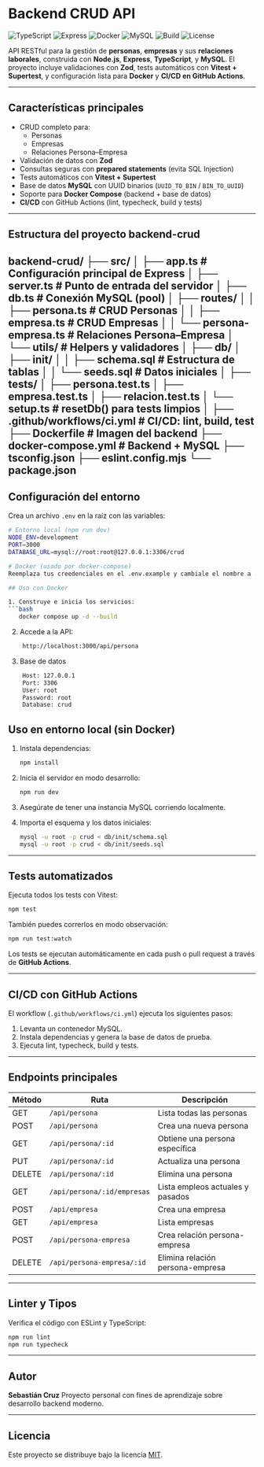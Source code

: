 # Backend CRUD API

![TypeScript](https://img.shields.io/badge/Made%20with-TypeScript-3178c6.svg?logo=typescript)
![Express](https://img.shields.io/badge/Framework-Express.js-000000.svg?logo=express)
![Docker](https://img.shields.io/badge/Docker-Ready-blue?logo=docker)
![MySQL](https://img.shields.io/badge/Database-MySQL-4479A1.svg?logo=mysql)
![Build](https://github.com/sebacruz1/backend-crud/actions/workflows/ci.yml/badge.svg)
![License](https://img.shields.io/badge/license-MIT-green.svg)

API RESTful para la gestión de **personas**, **empresas** y sus **relaciones laborales**, construida con **Node.js**, **Express**, **TypeScript**, y **MySQL**.
El proyecto incluye validaciones con **Zod**, tests automáticos con **Vitest + Supertest**, y configuración lista para **Docker** y **CI/CD en GitHub Actions**.

---

## Características principales

- CRUD completo para:
  - Personas
  - Empresas
  - Relaciones Persona–Empresa
- Validación de datos con **Zod**
- Consultas seguras con **prepared statements** (evita SQL Injection)
- Tests automáticos con **Vitest + Supertest**
- Base de datos **MySQL** con UUID binarios (`UUID_TO_BIN` / `BIN_TO_UUID`)
- Soporte para **Docker Compose** (backend + base de datos)
- **CI/CD** con GitHub Actions (lint, typecheck, build y tests)

---
## Estructura del proyecto backend-crud
backend-crud/
├── src/
│   ├── app.ts               # Configuración principal de Express
│   ├── server.ts            # Punto de entrada del servidor
│   ├── db.ts                # Conexión MySQL (pool)
│   ├── routes/
│   │   ├── persona.ts       # CRUD Personas
│   │   ├── empresa.ts       # CRUD Empresas
│   │   └── persona-empresa.ts # Relaciones Persona–Empresa
│   └── utils/               # Helpers y validadores
│
├── db/
│   ├── init/
│   │   ├── schema.sql       # Estructura de tablas
│   │   └── seeds.sql        # Datos iniciales
│
├── tests/
│   ├── persona.test.ts
│   ├── empresa.test.ts
│   ├── relacion.test.ts
│   └── setup.ts             # resetDb() para tests limpios
│
├── .github/workflows/ci.yml # CI/CD: lint, build, test
├── Dockerfile               # Imagen del backend
├── docker-compose.yml       # Backend + MySQL
├── tsconfig.json
├── eslint.config.mjs
└── package.json
---

## Configuración del entorno

Crea un archivo `.env` en la raíz con las variables:

```bash
# Entorno local (npm run dev)
NODE_ENV=development
PORT=3000
DATABASE_URL=mysql://root:root@127.0.0.1:3306/crud

# Docker (usado por docker-compose)
Reemplaza tus creedenciales en el .env.example y cambiale el nombre a .env

## Uso con Docker

1. Construye e inicia los servicios:
```bash
   docker compose up -d --build
```
2. Accede a la API:
```bash
    http://localhost:3000/api/persona
```
3. Base de datos
```bash
    Host: 127.0.0.1
    Port: 3306
    User: root
    Password: root
    Database: crud
```

## Uso en entorno local (sin Docker)

1. Instala dependencias:

   ```bash
   npm install
   ```

2. Inicia el servidor en modo desarrollo:

   ```bash
   npm run dev
   ```

3. Asegúrate de tener una instancia MySQL corriendo localmente.

4. Importa el esquema y los datos iniciales:

   ```bash
   mysql -u root -p crud < db/init/schema.sql
   mysql -u root -p crud < db/init/seeds.sql
   ```

---

## Tests automatizados

Ejecuta todos los tests con Vitest:

```bash
npm test
```

También puedes correrlos en modo observación:

```bash
npm run test:watch
```

Los tests se ejecutan automáticamente en cada push o pull request a través de **GitHub Actions**.

---

## CI/CD con GitHub Actions

El workflow (`.github/workflows/ci.yml`) ejecuta los siguientes pasos:

1. Levanta un contenedor MySQL.
2. Instala dependencias y genera la base de datos de prueba.
3. Ejecuta lint, typecheck, build y tests.

---

## Endpoints principales

| Método | Ruta | Descripción |
|--------|------|-------------|
| GET | `/api/persona` | Lista todas las personas |
| POST | `/api/persona` | Crea una nueva persona |
| GET | `/api/persona/:id` | Obtiene una persona específica |
| PUT | `/api/persona/:id` | Actualiza una persona |
| DELETE | `/api/persona/:id` | Elimina una persona |
| GET | `/api/persona/:id/empresas` | Lista empleos actuales y pasados |
| POST | `/api/empresa` | Crea una empresa |
| GET | `/api/empresa` | Lista empresas |
| POST | `/api/persona-empresa` | Crea relación persona-empresa |
| DELETE | `/api/persona-empresa/:id` | Elimina relación persona-empresa |

---

## Linter y Tipos

Verifica el código con ESLint y TypeScript:

```bash
npm run lint
npm run typecheck
```

---

## Autor

**Sebastián Cruz**
Proyecto personal con fines de aprendizaje sobre desarrollo backend moderno.

---

## Licencia

Este proyecto se distribuye bajo la licencia [MIT](./LICENSE).


